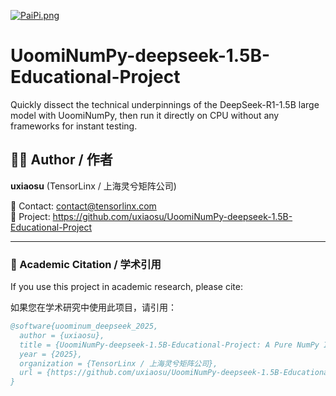 [![PaiPi.png](https://i.postimg.cc/SKsDZN1Q/PaiPi.png)](https://postimg.cc/PCgWJhk0)
# UoomiNumPy-deepseek-1.5B-Educational-Project
Quickly dissect the technical underpinnings of the DeepSeek-R1-1.5B large model with UoomiNumPy, then run it directly on CPU without any frameworks for instant testing.

## 👨‍💻 Author / 作者

**uxiaosu** (TensorLinx / 上海灵兮矩阵公司)

📧 Contact: contact@tensorlinx.com  
🔗 Project: https://github.com/uxiaosu/UoomiNumPy-deepseek-1.5B-Educational-Project

---

### 📝 Academic Citation / 学术引用

If you use this project in academic research, please cite:

如果您在学术研究中使用此项目，请引用：

```bibtex
@software{uoominum_deepseek_2025,
  author = {uxiaosu},
  title = {UoomiNumPy-deepseek-1.5B-Educational-Project: A Pure NumPy Implementation of DeepSeek Language Model},
  year = {2025},
  organization = {TensorLinx / 上海灵兮矩阵公司},
  url = {https://github.com/uxiaosu/UoomiNumPy-deepseek-1.5B-Educational-Project}
}
```
